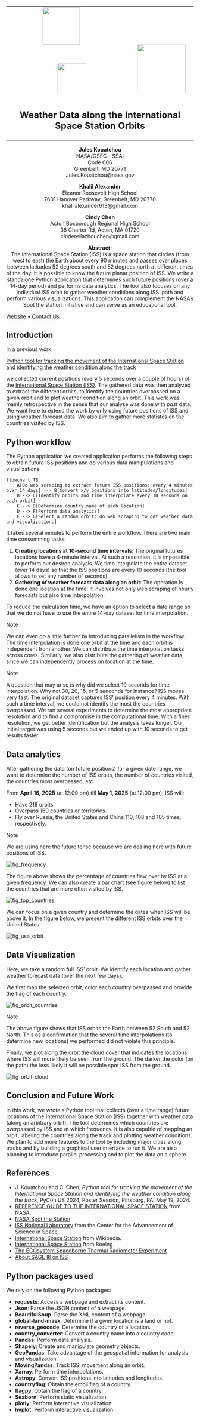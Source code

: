 
<div align="center">
<table>
<tbody>
 <tr>
    <td>
       <img src="https://portal.nccs.nasa.gov/datashare/astg/training/python/logos/nasa-logo.svg" width="100" hspace="90"> 
       <img src="https://portal.nccs.nasa.gov/datashare/astg/training/python/logos/ASTG_logo.png?raw=true" width="80" hspace="130"> 
        <img src="https://www.nccs.nasa.gov/sites/default/files/NCCS_Logo_0.png" width="130"> 
    </td>
 </tr>
 <tr>
<td align="center">
<img width="2000" height="0"><br>
<h2>Weather Data along the International Space Station Orbits </h2>
<img width="2000" height="0">
</td>
 </tr>
</tbody>
</table>
</div>

<p align="center">
<b>Jules Kouatchou</b> <br />
NASA/GSFC - SSAI <br />
Code 606 <br />
Greenbelt, MD 20771 <br />
Jules.Kouatchou@nasa.gov
</p>


<p align="center">
<b>Khalil Alexander</b> <br \>
Eleanor Roosevelt High School <br \>
7601 Hanover Parkway, Greenbelt, MD 20770 <br />
khalilalexander613@gmail.com
</p>

<p align="center">
<b>Cindy Chen</b> <br \>
Acton Boxborough Regional High School <br \>
36 Charter Rd, Acton, MA 01720 <br />
cinderellazhouchen@gmail.com 
</p>

<p align="center">
<b>Abstract:</b> <br />
The International Space Station (ISS) is a space station that 
circles (from west to east) the Earth about every 90 minutes and 
passes over places between latitudes 52 degrees south and 
52 degrees north at different times of the day. 
It is possible to know the future planar position of ISS. 
We write a standalone Python application that determines such 
future positions (over a 14-day period) and performs data analytics. 
The tool also focuses on any individual ISS orbit to gather weather 
conditions along ISS’ path and perform various visualizations.
This application can complement the NASA’s Spot the station initiative and can serve as an educational tool.

</p>

[Website](https://github.com/astg606/pycon/tree/main/year2025/poster) •  [Contact Us](mailto:Jules.Kouatchou@nasa.gov)


## Introduction
In a previous work:

[Python tool for tracking the movement of the International Space Station and identifying the weather condition along the track](https://github.com/astg606/pycon/tree/main/year2024/poster)

we collected current positions (every 5 seconds over a couple of hours) of the
[International Space Station (ISS)](https://www.nasa.gov/international-space-station/).
The gathered data was then analyzed to extract the different orbits, to identify
the countries overpassed on a given orbit and to plot weather condition along an orbit.
This work was mainly retrospective in the sense that our analyse was done with
_past_ data.
We want here to extend the work by only using future positions of ISS and using
weather forecast data.
We also aim to gather more statistcs on the countries visited by ISS.

## Python workflow
The Python application we created application performs the following steps 
to obtain future ISS positions and do various data manipulations and visualizations.

```mermaid
flowchart TB
    A[Do web scraping to extract future ISS positions: every 4 minutes over 14 days] --> B[Convert x/y positions into latitudes/longitudes]
    B --> C[Identify orbits and time interpolate every 10 seconds on each orbit]
    C --> D[Determine country name of each location]
    D --> F[Perform data analytics]
    F --> G[Select a random orbit: do web scraping to get weather data and visualization.]
```

It takes several minutes to perform the entire workflow.
There are two main time consumming tasks:
1. __Creating locations at 10-second time intervals__:
   The original futures locations have a 4-minute interval. 
   At such a resolution, it is impossible to perform our desired analysis.
   We time interpolate the entire dataset (over 14 days) so that the ISS
   positions are every 10 seconds (the tool allows to set any number of seconds).
2. __Gathering of weather forecast data along an orbit__:
   The operation is done one location at the time. 
   It involves not only web scraping of hourly forecasts but also time interpolation.

To reduce the calculation time, we have an option to select
a date range so that we do not have to use the entire 14-day dataset
for time interpolation.

> [!NOTE]  
> We can even go a little further by introducing parallelism in the workflow.
> The time interpolation is done one orbit at the time and each orbit is independent from another. We can distribute the time interpolation tasks across cores.
> Similarly, we also distribute the gathering of weather data since we can independently process on location at the time.

> [!NOTE]
> A question that may arise is why did we select 10 seconds for time interpolation.
> Why not 30, 20, 15, or 5 senconds for instance?
> ISS moves very fast. The original dataset captures ISS' position every 4 minutes.
> With such a time interval, we could not identify the most the countries overpassed.
> We ran several experiments to determine the most appropriate resolution and to find a compromise in the computational time. With a finer resolution, we get better identification but the analysis takes longer. Our initial target was using 5 seconds but we ended up with 10 seconds to get results faster.

## Data analytics

After gathering the data (on future positions) for a given date range, 
we want to determine the number of ISS orbits, 
the number of countries visited, the countries most overpassed, etc.

From __April 16, 2025__ (at 12:00 pm) till __May 1, 2025__ (at 12:00 pm), ISS will:
- Have 218 orbits.
- Overpass 169 countries or territories.
- Fly over Russia, the United States and China 110, 108 and 105 times, respectively.

> [!NOTE]  
> We are using here the future tense because we are dealing here with future positions of ISS.


![fig_frequency](images/fig_scatterplot_frequency.png "Percentage of countries overpassed by ISS at a given frequency.")

The figure above shows the percentage of countries flew over by ISS at a given frequency.
We can also create a bar chart (see figure below) to list the countries that are more often visited by ISS.


![fig_top_countries](images/fig_barplot_top_countries.png "Bar chart of top countries overpassed by ISS.")

We can focus on a given country and determine the dates when ISS will be above it. 
In the figure below, we present the different ISS orbits over the United States.

![fig_usa_orbit](images/fig_country_orbits.png "Orbits over the United States.")


## Data Visualization

Here,  we take a random full ISS’ orbit. 
We identify each location and gather weather forecast data (over the next few days).

We first map the selected orbit, color each country overpassed and provide the flag of each country.



![fig_orbit_countries](images/fig_single_orbit_with_flags.png "Single ISS' orbit: countries overpassed are highlighted and their flags are shown.")

> [!NOTE]  
> The above figure shows that ISS orbits the Earth between 52 South and 52 North. This os a confirmation that the several time interpolations (to determine new locations) we performed did not violate this principle.

Finally, we plot along the orbit the cloud cover that indicates the locations where ISS will more likely be seen from the ground.
The darker the color (on the path) the less likely it will be possible spot ISS from the ground.


![fig_orbit_cloud](images/fig_iss_orbit_weather_data.png "Cloud cover values along an orbit.")


## Conclusion and Future Work

In this work, we wrote a Python tool that collects (over a time range) future locations of the International Space Station (ISS) together with weather data (along an arbitrary orbit). The tool determines which countries are overpassed by ISS and at which frequency. It is also capable of mapping an orbit, labeling the countries along the track and plotting weather conditions. We plan to add more features to the tool by including major cities along tracks and by building a graphical user interface to run it.
We are also planning to introduce parallel processing and to plot the data on a sphere.



## References
- J. Kouatchou and C. Chen, _Python tool for tracking the movement of the International Space Station and identifying the weather condition along the track_, PyCon US 2024, Poster Session, Pittsburg, PA, May 19, 2024.
- [REFERENCE GUIDE TO THE INTERNATIONAL SPACE STATION](https://www.nasa.gov/wp-content/uploads/2017/09/np-2015-05-022-jsc-iss-guide-2015-update-111015-508c.pdf?emrc=59b06a) from NASA.
- [NASA Spot the Station](https://spotthestation.nasa.gov/)
- [ISS National Laboratory](https://www.issnationallab.org/) from the Center for the Advancement of Science in Space.
- [International Space Station](https://en.wikipedia.org/wiki/International_Space_Station) from Wikipedia.
- [International Space Station](https://www.boeing.com/space/international-space-station) from Boeing.
- [The ECOsystem Spaceborne Thermal Radiometer Experiment](https://www.jpl.nasa.gov/missions/ecosystem-spaceborne-thermal-radiometer-experiment-on-space-station-ecostress)
- [About SAGE III on ISS](https://sage.nasa.gov/missions/about-sage-iii-on-iss/)


## Python packages used
We rely on the following Python packages:

- __requests__: Access a webpage and extract its content.
- __Json__: Parse the JSON content of a webpage.
- __BeautifulSoup__: Parse the XML content of a webpage.
- __global-land-mask__: Determine if a given location is a land or not.
- __reverse_geocode__: Determine the country of a location.
- __country_converter__: Convert a country name into a country code.
- __Pandas__: Perform data analysis.
- __Shapely__: Create and manipulate geometry objects.
- __GeoPandas__: Take advantage of the geospatial information for analysis and visualization.
- __MovingPandas__:  Track ISS’ movement along an orbit.
- __Xarray__: Perform time interpolations.
- __Astropy__: Convert ISS positions into latitudes and longitudes.
- __countryflag__: Obtain the emoji flag of a country.
- __flagpy__: Obtain the flag of a country.
- __Seaborn__: Perform static visualization.
- __plotly__: Perform interactive visualization.
- __hvplot__: Perform interactive visualization.


